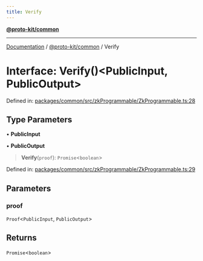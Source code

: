 ```yaml
---
title: Verify
---
```


[**@proto-kit/common**](../README.md)

***

[Documentation](../../../README.md) / [@proto-kit/common](../README.md) / Verify

# Interface: Verify()\<PublicInput, PublicOutput\>

Defined in: [packages/common/src/zkProgrammable/ZkProgrammable.ts:28](https://github.com/proto-kit/framework/blob/b953c754e500c62f01fbbd6d09adfb2f5577269d/packages/common/src/zkProgrammable/ZkProgrammable.ts#L28)

## Type Parameters

• **PublicInput**

• **PublicOutput**

> **Verify**(`proof`): `Promise`\<`boolean`\>

Defined in: [packages/common/src/zkProgrammable/ZkProgrammable.ts:29](https://github.com/proto-kit/framework/blob/b953c754e500c62f01fbbd6d09adfb2f5577269d/packages/common/src/zkProgrammable/ZkProgrammable.ts#L29)

## Parameters

### proof

`Proof`\<`PublicInput`, `PublicOutput`\>

## Returns

`Promise`\<`boolean`\>
